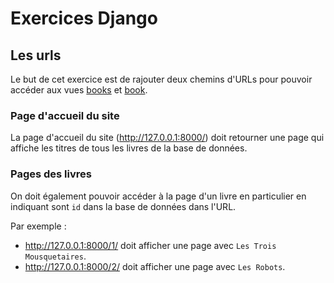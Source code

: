 # Exercices Django

## Les urls

Le but de cet exercice est de rajouter deux chemins d'URLs pour pouvoir accéder aux vues [books](src/store/views.py) et [book](src/store/views.py).


### Page d'accueil du site
La page d'accueil du site (http://127.0.0.1:8000/) doit retourner une page qui affiche les titres de tous les livres de la base de données.

### Pages des livres

On doit également pouvoir accéder à la page d'un livre en particulier en indiquant sont `id` dans la base de données dans l'URL.

Par exemple :   
- http://127.0.0.1:8000/1/ doit afficher une page avec `Les Trois Mousquetaires`.  
- http://127.0.0.1:8000/2/ doit afficher une page avec `Les Robots`.